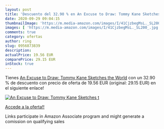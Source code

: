 ```yaml
---
layout: post
title: 'Descuento del 32.90 % en An Excuse to Draw: Tommy Kane Sketches t'
date: 2020-09-29 09:04:15
thumbnailImage: 'https://m.media-amazon.com/images/I/41CjzbegMsL._SL200_.jpg'
images: [ 'https://m.media-amazon.com/images/I/41CjzbegMsL._SL200_.jpg' ]
comments: true
category: ofertas
author: ring
slug: 0956873839
description:
actualPrice: 19.56 EUR
comparePrice: 29.15 EUR
inStock: true
---
```


Tienes [An Excuse to Draw: Tommy Kane Sketches the World](https://www.amazon.it/dp/0956873839/?tag=tolees00-21) con un 32.90 % de descuento con precio de oferta de 19.56 EUR (original: 29.15 EUR) en el siguiente enlace!

[![An Excuse to Draw: Tommy Kane Sketches t](https://m.media-amazon.com/images/I/41CjzbegMsL._SL200_.jpg)](https://www.amazon.it/dp/0956873839/?tag=tolees00-21)

[Accede a la oferta!!](https://www.amazon.it/dp/0956873839/?tag=tolees00-21)

Links participate in Amazon Associate program and might generate a comission on qualifying sales


